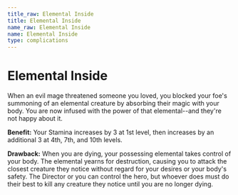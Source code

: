 ```yaml
---
title_raw: Elemental Inside
title: Elemental Inside
name_raw: Elemental Inside
name: Elemental Inside
type: complications
---
```


# Elemental Inside

When an evil mage threatened someone you loved, you blocked your foe's summoning of an elemental creature by absorbing their magic with your body. You are now infused with the power of that elemental--and they're not happy about it.

**Benefit:** Your Stamina increases by 3 at 1st level, then increases by an additional 3 at 4th, 7th, and 10th levels.

**Drawback:** When you are dying, your possessing elemental takes control of your body. The elemental yearns for destruction, causing you to attack the closest creature they notice without regard for your desires or your body's safety. The Director or you can control the hero, but whoever does must do their best to kill any creature they notice until you are no longer dying.
